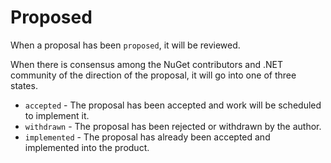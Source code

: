 # Proposed

When a proposal has been `proposed`, it will be reviewed.

When there is consensus among the NuGet contributors and .NET community of the direction of the proposal, it will go into one of three states.

- `accepted` - The proposal has been accepted and work will be scheduled to implement it.
- `withdrawn` - The proposal has been rejected or withdrawn by the author.
- `implemented` - The proposal has already been accepted and implemented into the product.